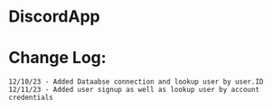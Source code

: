 # DiscordApp

# Change Log:
    12/10/23 - Added Dataabse connection and lookup user by user.ID
    12/11/23 - Added user signup as well as lookup user by account credentials
